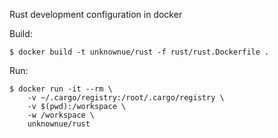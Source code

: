 
Rust development configuration in docker

Build:
```shell
$ docker build -t unknownue/rust -f rust/rust.Dockerfile .
```


Run:
```shell
$ docker run -it --rm \
    -v ~/.cargo/registry:/root/.cargo/registry \
    -v $(pwd):/workspace \
    -w /workspace \
    unknownue/rust
```
